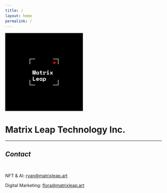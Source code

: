 ```yaml
---
title: /
layout: home
permalink: /
---
```


![image](logo.png)

# Matrix Leap Technology Inc. 
---


## *Contact*

&nbsp;

NFT & AI: ryan@matrixleap.art 

Digital Marketing: flora@matrixleap.art


